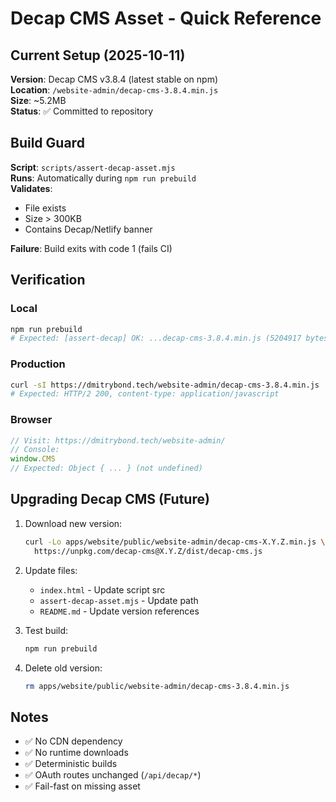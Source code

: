 # Decap CMS Asset - Quick Reference

## Current Setup (2025-10-11)

**Version**: Decap CMS v3.8.4 (latest stable on npm)  
**Location**: `/website-admin/decap-cms-3.8.4.min.js`  
**Size**: ~5.2MB  
**Status**: ✅ Committed to repository

## Build Guard

**Script**: `scripts/assert-decap-asset.mjs`  
**Runs**: Automatically during `npm run prebuild`  
**Validates**:
- File exists
- Size > 300KB
- Contains Decap/Netlify banner

**Failure**: Build exits with code 1 (fails CI)

## Verification

### Local
```bash
npm run prebuild
# Expected: [assert-decap] OK: ...decap-cms-3.8.4.min.js (5204917 bytes)
```

### Production
```bash
curl -sI https://dmitrybond.tech/website-admin/decap-cms-3.8.4.min.js
# Expected: HTTP/2 200, content-type: application/javascript
```

### Browser
```javascript
// Visit: https://dmitrybond.tech/website-admin/
// Console:
window.CMS
// Expected: Object { ... } (not undefined)
```

## Upgrading Decap CMS (Future)

1. Download new version:
   ```bash
   curl -Lo apps/website/public/website-admin/decap-cms-X.Y.Z.min.js \
     https://unpkg.com/decap-cms@X.Y.Z/dist/decap-cms.js
   ```

2. Update files:
   - `index.html` - Update script src
   - `assert-decap-asset.mjs` - Update path
   - `README.md` - Update version references

3. Test build:
   ```bash
   npm run prebuild
   ```

4. Delete old version:
   ```bash
   rm apps/website/public/website-admin/decap-cms-3.8.4.min.js
   ```

## Notes

- ✅ No CDN dependency
- ✅ No runtime downloads
- ✅ Deterministic builds
- ✅ OAuth routes unchanged (`/api/decap/*`)
- ✅ Fail-fast on missing asset

